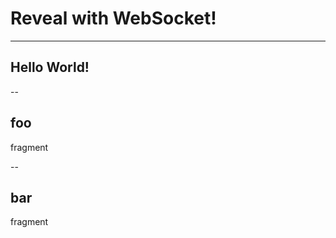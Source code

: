 # Reveal with WebSocket!

---

## Hello World!

--

## foo

fragment <!-- .element: class="fragment" data-fragment-index="1" -->

--

## bar

fragment <!-- .element: class="fragment" data-fragment-index="1" -->

